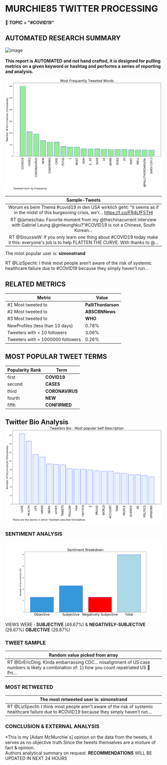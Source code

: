 # MURCHIE85 TWITTER PROCESSING 
&#x1F34E; **TOPIC = "#COVID19"**

## AUTOMATED RESEARCH SUMMARY

![image](https://marketingplatform.google.com/about/static/images/gmp/analytics-smb-benefit.jpg)
<br></br>
<b> This report is AUTOMATED and not hand crafted, it is designed for pulling metrics on a given keyword or hashtag and performs a series of reporting and analysis.</b>



![image](TWEETS.png)



|                **Sample-Tweets**        |
| :-------------: |
| Worum es beim Thema #covid19 in den USA wirklich geht: "it seems as if in the midst of this burgeoning crisis, we'r… https://t.co/FR4LfF5THl |
| RT @jameschau: Favorite moment from my @thechinacurrent interview with Gabriel Leung @gmleunghku?“#COVID19 is not a Chinese, South Korean… |
| RT @SiouxsieW: If you only learn one thing about #COVID19 today make it this: everyone's job is to help FLATTEN THE CURVE. With thanks to @… |

The most popular user is: **simonstrand**
<div class="alert alert-block alert-danger"> RT @LizSpecht: I think most people aren’t aware of the risk of systemic healthcare failure due to #COVID19 because they simply haven’t run…</div>

## RELATED METRICS<br>
| Metric | Value |
| ------------- | ------------- |
| #1 Most tweeted to  | **PalliThordarson** |
| #2 Most tweeted to  | **ABSCBNNews** |
| #3 Most tweeted to  | **WHO** |
| NewProfiles (less than 10 days) | 0.78%  |
| Tweeters with < 10 followers  | 3.06%|
| Tweeters with > 1000000 followers  | 0.26%  |



## MOST POPULAR TWEET TERMS 


| Popularity Rank  | Term |
| ------------- | ------------- |
| first  | **COVID19**  |
| second  | **CASES**  |
| third  | **CORONAVIRUS** |
| fourth  | **NEW**  |
| fifth  | **CONFIRMED**  |


## Twitter Bio Analysis![image](BIO.png)
### SENTIMENT ANALYSIS
![image](sentiment.png)
VIEWS WERE : **SUBJECTIVE**  (46.67%) & **NEGATIVELY-SUBJECTIVE** (26.67%) **OBJECTIVE** (26.67%)

### TWEET SAMPLE 
| Random value picked from array |
| ------------- |
|RT @DrEricDing: Kinda embarrassing CDC... misalignment of US case numbers is likely a combination of: 1) how you count repatriated US 💎 Pri… |

### MOST RETWEETED 

| The most retweeted user is: **simonstrand**  |
| ------------- |
| RT @LizSpecht: I think most people aren’t aware of the risk of systemic healthcare failure due to #COVID19 because they simply haven’t run… |

### CONCLUSION & EXTERNAL ANALYSIS

*This is my [Adam McMurchie`s] opinion on the data from the tweets, it serves as no objective truth.Since the tweets themselves are a mixture of fact & opinion.<br>
Authors analytical summary on request.
**RECOMMENDATIONS** WILL BE UPDATED IN NEXT  24 HOURS <br>